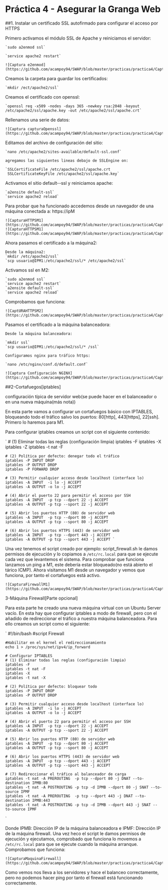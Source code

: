 # Práctica 4 - Asegurar la Granga Web

##1. Instalar un certificado SSL autofirmado para configurar el acceso por HTTPS

Primero activamos el módulo SSL de Apache y reiniciamos el servidor:

	`sudo a2enmod ssl`

	`service apache2 restart`

	![Captura e2enmod](https://github.com/acampoy94/SWAP/blob/master/practicas/practica4/Captura1.PNG)

Creamos la carpeta para guardar los certificados:

	`mkdir /ect/apache2/ssl`

Creamos el certificado con openssl:

	`openssl req -x509 -nodes -days 365 -newkey rsa:2048 -keyout
	/etc/apache2/ssl/apache.key -out /etc/apache2/ssl/apache.crt`

Rellenamos una serie de datos:

	![Captura capturaOpenssl](https://github.com/acampoy94/SWAP/blob/master/practicas/practica4/Captura2.PNG)

Editamos del archivo de configuración del sitio:

	`nano /etc/apache2/sites-available/default-ssl.conf`

	agregamos las siguientes lineas debajo de SSLEngine on:

	`SSLCertificateFile /etc/apache2/ssl/apache.crt
	 SSLCertificateKeyFile /etc/apache2/ssl/apache.key`

Activamos el sitio default--ssl y reiniciamos apache:
	
	`a2ensite default-ssl`
	`service apache2 reload`

Para probar que ha funcionado accedemos desde un navegador de una máquina conectada a:
	https://ipM

	![CapturaHTTPSM1](https://github.com/acampoy94/SWAP/blob/master/practicas/practica4/Captura3.PNG)
	![CapturaHTTPSM1](https://github.com/acampoy94/SWAP/blob/master/practicas/practica4/Captura3.1.PNG)

Ahora pasamos el certificado a la máquina2:

	Desde la máquina2:
	`mkdir /etc/apache2/ssl`
	`scp usuario@IPM1:/etc/apache2/ssl/* /etc/apache2/ssl`

Activamos ssl en M2:

	`sudo a2enmod ssl`
	`service apache2 restart`
	`a2ensite default-ssl`
	`service apache2 reload`

Comprobamos que funciona:

	![CaptURAHTTPSM2](https://github.com/acampoy94/SWAP/blob/master/practicas/practica4/Captura4.PNG)

Pasamos el certificado a la máquina balanceadora:

	Desde la máquina balanceadora:

	`mkdir ssl`
	`scp usuario@IPM1:/etc/apache2/ssl/* /ssl`

	Configuramos nginx para tráfico https:

	`nano /etc/nginx/conf.d/default.conf`

	![Captura Configuración NGINX](https://github.com/acampoy94/SWAP/blob/master/practicas/practica4/Captura5.PNG)



##2-Cortafuegos[iptables]

configuración típica de servidor web(se puede hacer en el balanceador o en una nueva máquina(más nota))

En esta parte vamos a configurar un cortafuegos básico con IPTABLES, bloqueando todo el tráfico salvo los puertos:
 80[http], 443[https], 22[ssh].
Primero lo haremos para M1.

Para configurar iptables creamos un script con el siguiente contenido:

`	# (1) Eliminar todas las reglas (configuración limpia)
	iptables -F
	iptables -X
	iptables -Z
	iptables -t nat -F

	# (2) Política por defecto: denegar todo el tráfico
	iptables -P INPUT DROP
	iptables -P OUTPUT DROP
	iptables -P FORWARD DROP

	# (3) Permitir cualquier acceso desde localhost (interface lo)
	iptables -A INPUT  -i lo -j ACCEPT
	iptables -A OUTPUT -o lo -j ACCEPT

	# (4) Abrir el puerto 22 para permitir el acceso por SSH
	iptables -A INPUT  -p tcp --dport 22 -j ACCEPT
	iptables -A OUTPUT -p tcp --sport 22 -j ACCEPT

	# (5) Abrir los puertos HTTP (80) de servidor web
	iptables -A INPUT  -p tcp --dport 80 -j ACCEPT
	iptables -A OUTPUT -p tcp --sport 80 -j ACCEPT

	# (6) Abrir los puertos HTTPS (443) de servidor web
	iptables -A INPUT  -p tcp --dport 443 -j ACCEPT
	iptables -A OUTPUT -p tcp --sport 443 -j ACCEPT	`

Una vez tenemos el script creado por ejemplo: script_firewall.sh le damos permisos de ejecución y lo copiamos 
a `/etc/rc.local` para que se ejecute cada vez que levantemos el sistema. 
Para comprobar que funciona lanzamos un ping a M1, este debería estar bloqueado(no está abierto el tárico ICMP). 
Ahora visitamos M1 desde un navegador y vemos que funciona, por tanto el cortafuegos está activo.

	![CapturaFirewallM1](https://github.com/acampoy94/SWAP/blob/master/practicas/practica4/Captura6.PNG)


3-Máquina Firewall[Parte opcional]

Para esta parte he creado una nueva máquina virtual con un Ubuntu Server vacío. En esta hay que configurar iptables
a modo de firewall, pero con el añadido de redireccionar el tráfico a nuestra máquina balanceadora.
Para ello creamos un script como el siguiente:

`	#!/bin/bash
	#script Firewall

	#Habilitar en el kernel el redireccionamiento
	echo 1 > /proc/sys/net/ipv4/ip_forward

	# Configurar IPTABLES
	# (1) Eliminar todas las reglas (configuración limpia)
	iptables -F
	iptables -t nat -F
	iptables -X
	iptables -t nat -X

	# (2) Política por defecto: bloquear todo
	iptables -P INPUT DROP
	iptables -P OUTPUT DROP

	# (3) Permitir cualquier acceso desde localhost (interface lo)
	iptables -A INPUT  -i lo -j ACCEPT
	iptables -A OUTPUT -o lo -j ACCEPT

	# (4) Abrir el puerto 22 para permitir el acceso por SSH
	iptables -A INPUT  -p tcp --dport 22 -j ACCEPT
	iptables -A OUTPUT -p tcp --sport 22 -j ACCEPT

	# (5) Abrir los puertos HTTP (80) de servidor web
	iptables -A INPUT  -p tcp --dport 80 -j ACCEPT
	iptables -A OUTPUT -p tcp --sport 80 -j ACCEPT

	# (6) Abrir los puertos HTTPS (443) de servidor web
	iptables -A INPUT  -p tcp --dport 443 -j ACCEPT
	iptables -A OUTPUT -p tcp --sport 443 -j ACCEPT	

	# (7) Redireccionar el tráfico al balanceador de carga
	iptables -t nat -A PREROUTING  -p tcp --dport 80 -j DNAT --to-destination IPMB:80
	iptables -t nat -A POSTROUTING -p tcp -d IPMB --dport 80 -j SNAT --to-source IPMF
	iptables -t nat -A PREROUTING  -p tcp --dport 443 -j DNAT --to-destination IPMB:443
	iptables -t nat -A POSTROUTING -p tcp -d IPMB --dport 443 -j SNAT --to-source IPMF
`

Donde IPMB: Dirección IP de la máquina balanceadora e IPMF: Dirección IP de la máquina firewall.
Una vez heco el script le damos permisos de ejecución y ejecutamos, comprobado que funciona lo 
movemos a `/etc/rc.local` para que se ejecute cuando la máquina arranque.
Comprobamos que funciona:

	![CapturaMaquinaFirewall](https://github.com/acampoy94/SWAP/blob/master/practicas/practica4/Captura7.PNG)

Como vemos nos lleva a los servidores y hace el balanceo correctamente, pero no podemos hacer ping
por tanto el firewall está funcionando correctamente.

